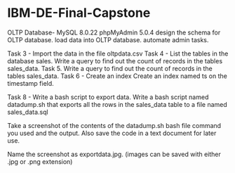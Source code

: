 # IBM-DE-Final-Capstone
OLTP Database- MySQL 8.0.22
phpMyAdmin 5.0.4 
design the schema for OLTP database.
load data into OLTP database.
automate admin tasks.


Task 3 - Import the data in the file oltpdata.csv
Task 4 - List the tables in the database sales.
Write a query to find out the count of records in the tables sales_data.
Task 5. Write a query to find out the count of records in the tables sales_data.
Task 6 - Create an index
Create an index named ts on the timestamp field.

Task 8 - Write a bash script to export data.
Write a bash script named datadump.sh that exports all the rows in the sales_data table to a file named sales_data.sql

Take a screenshot of the contents of the datadump.sh bash file command you used and the output. Also save the code in a text document for later use.

Name the screenshot as exportdata.jpg. (images can be saved with either .jpg or .png extension)


